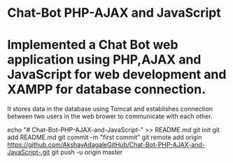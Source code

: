 # Chat-Bot PHP-AJAX and JavaScript

# Implemented a Chat Bot web application using PHP,AJAX and JavaScript for web development and XAMPP for database connection.

It stores data in the database using Tomcat and establishes connection between two users in the web brower to communicate with each other.

echo "# Chat-Bot-PHP-AJAX-and-JavaScript-" >> README.md
git init
git add README.md
git commit -m "first commit"
git remote add origin https://github.com/AkshayAdagaleGitHub/Chat-Bot-PHP-AJAX-and-JavaScript-.git
git push -u origin master
